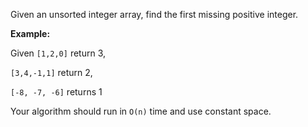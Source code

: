 <div class="markdown-content" id="problem-content">
<p>Given an unsorted integer array, find the first missing positive integer.</p>
<p><strong>Example:</strong></p>
<p>Given <code class="highlighter-rouge">[1,2,0]</code> return 3,</p>
<p><code class="highlighter-rouge">[3,4,-1,1]</code> return 2,</p>
<p><code class="highlighter-rouge">[-8, -7, -6]</code> returns 1</p>
<p>Your algorithm should run in <code class="highlighter-rouge">O(n)</code> time and use constant space.</p>

</div>